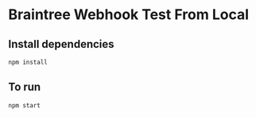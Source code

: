 # Braintree Webhook Test From Local

## Install dependencies

```sh
npm install
```

## To run

```sh
npm start
```
